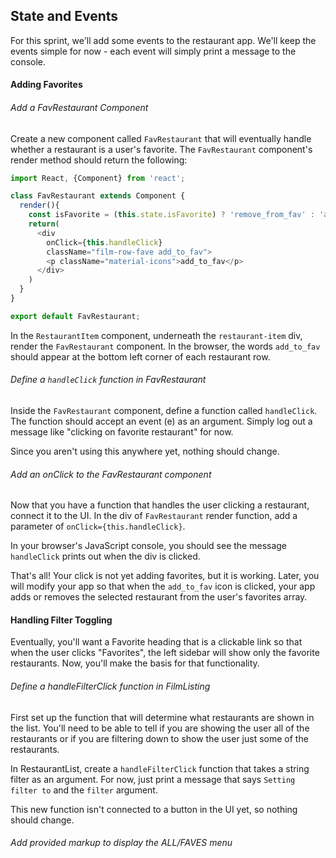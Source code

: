 ## State and Events

For this sprint, we'll add some events to the restaurant app. We'll keep the events simple for now - each event will simply print a message to the console.

#### Adding Favorites

###### Add a FavRestaurant Component

Create a new component called `FavRestaurant` that will eventually handle whether a restaurant is a user's favorite. The `FavRestaurant` component's render method should return the following:

```js
import React, {Component} from 'react';

class FavRestaurant extends Component {
  render(){
    const isFavorite = (this.state.isFavorite) ? 'remove_from_fav' : 'add_to_fav'
    return(
      <div
        onClick={this.handleClick}
        className="film-row-fave add_to_fav">
        <p className="material-icons">add_to_fav</p>
      </div>
    )
  }
}

export default FavRestaurant;
```

In the `RestaurantItem` component, underneath the `restaurant-item` div, render the `FavRestaurant` component. In the browser, the words `add_to_fav` should appear at the bottom left corner of each restaurant row.

###### Define a `handleClick` function in FavRestaurant

Inside the `FavRestaurant` component, define a function called `handleClick`. The function should accept an event (e) as an argument. Simply log out a message like "clicking on favorite restaurant" for now.

Since you aren't using this anywhere yet, nothing should change.

###### Add an onClick to the FavRestaurant component

Now that you have a function that handles the user clicking a restaurant, connect it to the UI. In the div of `FavRestaurant` render function, add a parameter of `onClick={this.handleClick}`.

In your browser's JavaScript console, you should see the message `handleClick` prints out when the div is clicked.

That's all! Your click is not yet adding favorites, but it is working. Later, you will modify your app so that when the `add_to_fav` icon is clicked, your app adds or removes the selected restaurant from the user's favorites array.

#### Handling Filter Toggling

Eventually, you'll want a Favorite heading that is a clickable link so that when the user clicks "Favorites", the left sidebar will show only the favorite restaurants. Now, you'll make the basis for that functionality.

###### Define a handleFilterClick function in FilmListing

First set up the function that will determine what restaurants are shown in the list. You'll need to be able to tell if you are showing the user all of the restaurants or if you are filtering down to show the user just some of the restaurants.

In RestaurantList, create a `handleFilterClick` function that takes a string filter as an argument. For now, just print a message that says `Setting filter to` and the `filter` argument.

This new function isn't connected to a button in the UI yet, so nothing should change.

###### Add provided markup to display the ALL/FAVES menu
